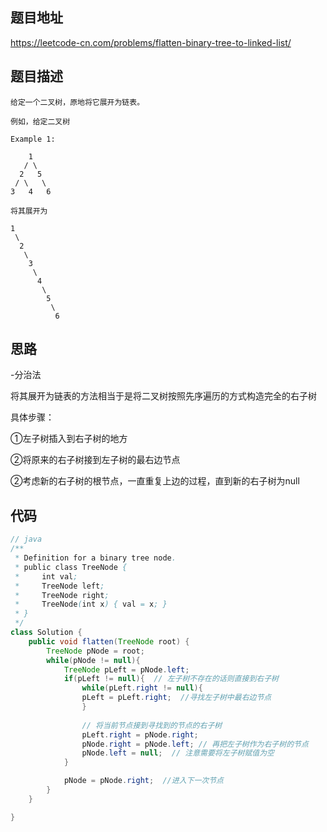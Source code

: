 ## 题目地址
https://leetcode-cn.com/problems/flatten-binary-tree-to-linked-list/

## 题目描述
```
给定一个二叉树，原地将它展开为链表。

例如，给定二叉树

Example 1:

    1
   / \
  2   5
 / \   \
3   4   6

将其展开为

1
 \
  2
   \
    3
     \
      4
       \
        5
         \
          6
```

## 思路

-分治法

将其展开为链表的方法相当于是将二叉树按照先序遍历的方式构造完全的右子树

具体步骤：

①左子树插入到右子树的地方

②将原来的右子树接到左子树的最右边节点

②考虑新的右子树的根节点，一直重复上边的过程，直到新的右子树为null

## 代码
```java
// java
/**
 * Definition for a binary tree node.
 * public class TreeNode {
 *     int val;
 *     TreeNode left;
 *     TreeNode right;
 *     TreeNode(int x) { val = x; }
 * }
 */
class Solution {
    public void flatten(TreeNode root) {
        TreeNode pNode = root;
        while(pNode != null){
            TreeNode pLeft = pNode.left;
            if(pLeft != null){  // 左子树不存在的话则直接到右子树
                while(pLeft.right != null){
                pLeft = pLeft.right;  //寻找左子树中最右边节点
                }
                
                // 将当前节点接到寻找到的节点的右子树
                pLeft.right = pNode.right;
                pNode.right = pNode.left; // 再把左子树作为右子树的节点
                pNode.left = null;  // 注意需要将左子树赋值为空
            }

            pNode = pNode.right;  //进入下一次节点
        }
    }

}
```
